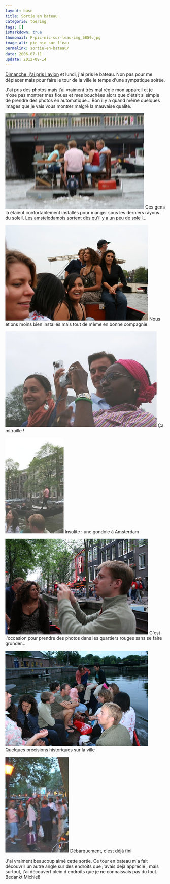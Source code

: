 ```yaml
---
layout: base
title: Sortie en bateau
categorie: toering
tags: []
isMarkdown: true
thumbnail: P-pic-nic-sur-leau-img_5850.jpg
image_alt: pic nic sur l'eau
permalink: sortie-en-bateau/
date: 2006-07-11
update: 2012-09-14
---
```


[Dimanche, j'ai pris l'avion](/hier-en-fokker) et lundi, j'ai pris le bateau. Non pas pour me déplacer mais pour faire le tour de la ville le temps d'une sympatique soirée.

J'ai pris des photos mais j'ai vraiment très mal réglé mon appareil et je n'ose pas montrer mes floues et mes bouchées alors que c'était si simple de prendre des photos en automatique... Bon il y a quand même quelques images que je vais vous montrer malgré la mauvaise qualité.

<!--excerpt-->

![pédalo avec table](P-pic-nic-sur-leau-img_5850.jpg)   Ces gens là étaient confortablement installés pour manger sous les derniers rayons du soleil.   [Les amstelodamois sortent dès qu'il y a un peu de soleil](/revisions-sous-le-soleil)...  

![jeunes femmes sur le bateau](P-img_5848.jpg)   Nous étions moins bien installés mais tout de même en bonne compagnie.

![photographes](P-photographes-img_5849.jpg)   Ça mitraille !

![un gondolier sur un canal d'Amsterdam](P-gondole-img_5852.jpg) Insolite : une gondole à Amsterdam

![il prends des photos dans le quartier rouge](P-img_5859.jpg)   C'est l'occasion pour prendre des photos dans les quartiers rouges sans se faire gronder...

![sur le canal](P-img_5870.jpg)   Quelques précisions historiques sur la ville

![la foule descend du bateau](P-debarquement-img_5878.jpg) Débarquement, c'est déjà fini

J'ai vraiment beaucoup aimé cette sortie. Ce tour en bateau m'a fait découvrir un autre angle sur des endroits que j'avais déjà apprécié ; mais surtout, j'ai découvert plein d'endroits que je ne connaissais pas du tout. Bedankt Michiel!
